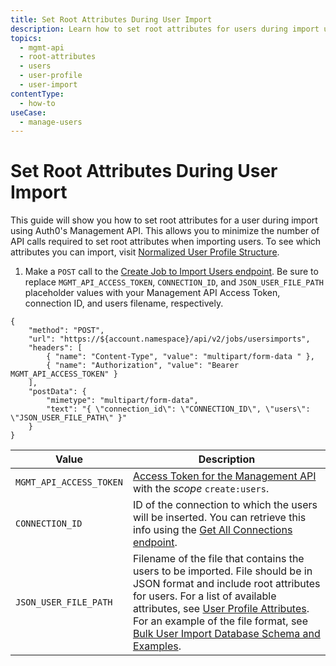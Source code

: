 ```yaml
---
title: Set Root Attributes During User Import
description: Learn how to set root attributes for users during import using the Auth0 Management API.
topics:
  - mgmt-api
  - root-attributes
  - users
  - user-profile
  - user-import
contentType:
  - how-to
useCase:
  - manage-users
---
```

# Set Root Attributes During User Import

This guide will show you how to set root attributes for a user during import using Auth0's Management API. This allows you to minimize the number of API calls required to set root attributes when importing users. To see which attributes you can import, visit [Normalized User Profile Structure](/users/references/user-profile-structure).

1. Make a `POST` call to the [Create Job to Import Users endpoint](/api/management/v2#!/Jobs/post_users_imports). Be sure to replace `MGMT_API_ACCESS_TOKEN`, `CONNECTION_ID`, and `JSON_USER_FILE_PATH` placeholder values with your Management API Access Token, connection ID, and users filename, respectively.

```har
{
	"method": "POST",
	"url": "https://${account.namespace}/api/v2/jobs/usersimports",
    "headers": [
  	    { "name": "Content-Type", "value": "multipart/form-data " },
  	    { "name": "Authorization", "value": "Bearer MGMT_API_ACCESS_TOKEN" }
	],
	"postData": {
        "mimetype": "multipart/form-data",
        "text": "{ \"connection_id\": \"CONNECTION_ID\", \"users\": \"JSON_USER_FILE_PATH\" }"
	}
}
```

| **Value** | **Description** |
| - | - |
| `MGMT_API_ACCESS_TOKEN`  | [Access Token for the Management API](/api/management/v2/tokens) with the <dfn data-key="scope">scope</dfn> `create:users`. |
| `CONNECTION_ID` | ID of the connection to which the users will be inserted. You can retrieve this info using the [Get All Connections endpoint](/api/management/v2#!/Connections/get_connections). |
| `JSON_USER_FILE_PATH` | Filename of the file that contains the users to be imported. File should be in JSON format and include root attributes for users. For a list of available attributes, see [User Profile Attributes](/users/references/user-profile-structure#attributes). For an example of the file format, see [Bulk User Import Database Schema and Examples](/users/references/bulk-import-database-schema-examples). |